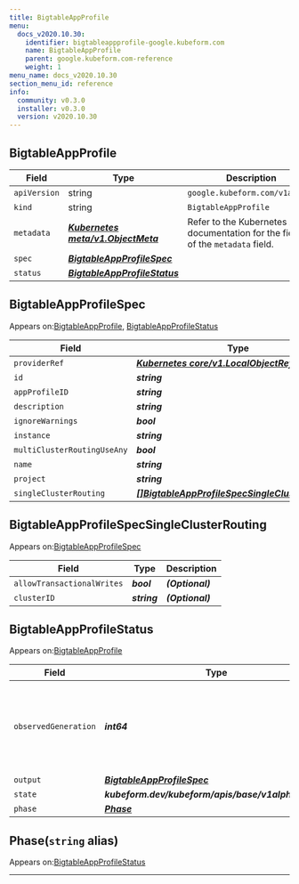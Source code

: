 ```yaml
---
title: BigtableAppProfile
menu:
  docs_v2020.10.30:
    identifier: bigtableappprofile-google.kubeform.com
    name: BigtableAppProfile
    parent: google.kubeform.com-reference
    weight: 1
menu_name: docs_v2020.10.30
section_menu_id: reference
info:
  community: v0.3.0
  installer: v0.3.0
  version: v2020.10.30
---
```


## BigtableAppProfile
| Field | Type | Description |
| ------ | ----- | ----------- |
| `apiVersion` | string | `google.kubeform.com/v1alpha1` |
|    `kind` | string | `BigtableAppProfile` |
| `metadata` | ***[Kubernetes meta/v1.ObjectMeta](https://v1-18.docs.kubernetes.io/docs/reference/generated/kubernetes-api/v1.18/#objectmeta-v1-meta)***|Refer to the Kubernetes API documentation for the fields of the `metadata` field.|
| `spec` | ***[BigtableAppProfileSpec](#bigtableappprofilespec)***||
| `status` | ***[BigtableAppProfileStatus](#bigtableappprofilestatus)***||
## BigtableAppProfileSpec

Appears on:[BigtableAppProfile](#bigtableappprofile), [BigtableAppProfileStatus](#bigtableappprofilestatus)

| Field | Type | Description |
| ------ | ----- | ----------- |
| `providerRef` | ***[Kubernetes core/v1.LocalObjectReference](https://v1-18.docs.kubernetes.io/docs/reference/generated/kubernetes-api/v1.18/#localobjectreference-v1-core)***||
| `id` | ***string***||
| `appProfileID` | ***string***||
| `description` | ***string***| ***(Optional)*** |
| `ignoreWarnings` | ***bool***| ***(Optional)*** |
| `instance` | ***string***| ***(Optional)*** |
| `multiClusterRoutingUseAny` | ***bool***| ***(Optional)*** |
| `name` | ***string***| ***(Optional)*** |
| `project` | ***string***| ***(Optional)*** |
| `singleClusterRouting` | ***[[]BigtableAppProfileSpecSingleClusterRouting](#bigtableappprofilespecsingleclusterrouting)***| ***(Optional)*** |
## BigtableAppProfileSpecSingleClusterRouting

Appears on:[BigtableAppProfileSpec](#bigtableappprofilespec)

| Field | Type | Description |
| ------ | ----- | ----------- |
| `allowTransactionalWrites` | ***bool***| ***(Optional)*** |
| `clusterID` | ***string***| ***(Optional)*** |
## BigtableAppProfileStatus

Appears on:[BigtableAppProfile](#bigtableappprofile)

| Field | Type | Description |
| ------ | ----- | ----------- |
| `observedGeneration` | ***int64***| ***(Optional)*** Resource generation, which is updated on mutation by the API Server.|
| `output` | ***[BigtableAppProfileSpec](#bigtableappprofilespec)***| ***(Optional)*** |
| `state` | ***kubeform.dev/kubeform/apis/base/v1alpha1.State***| ***(Optional)*** |
| `phase` | ***[Phase](#phase)***| ***(Optional)*** |
## Phase(`string` alias)

Appears on:[BigtableAppProfileStatus](#bigtableappprofilestatus)

---
